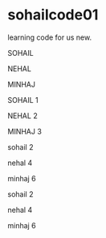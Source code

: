 # sohailcode01
learning code for us new.


SOHAIL

NEHAL

MINHAJ


SOHAIL 1

NEHAL  2

MINHAJ 3


sohail 2

nehal 4

minhaj 6

sohail 2

nehal 4

minhaj 6

